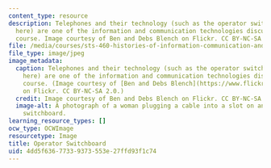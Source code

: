 ```yaml
---
content_type: resource
description: Telephones and their technology (such as the operator switchboard shown
  here) are one of the information and communication technologies discussed in the
  course. Image courtesy of Ben and Debs Blench on Flickr. CC BY-NC-SA 2.0.
file: /media/courses/sts-460-histories-of-information-communication-and-computing-technologies-spring-2015/4dd5f63677339373553e27ffd93f1c74_sts-460s15.jpg
file_type: image/jpeg
image_metadata:
  caption: Telephones and their technology (such as the operator switchboard shown
    here) are one of the information and communication technologies discussed in the
    course. (Image courtesy of [Ben and Debs Blench](https://www.flickr.com/photos/benanddebsyearoff/1881881516/)
    on Flickr. CC BY-NC-SA 2.0.)
  credit: Image courtesy of Ben and Debs Blench on Flickr. CC BY-NC-SA 2.0.
  image-alt: A photograph of a woman plugging a cable into a slot on an old telephone
    switchboard.
learning_resource_types: []
ocw_type: OCWImage
resourcetype: Image
title: Operator Switchboard
uid: 4dd5f636-7733-9373-553e-27ffd93f1c74
---
```

